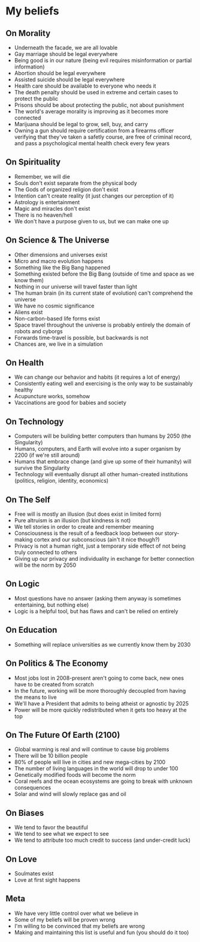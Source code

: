 My beliefs
==========

On Morality
-----------
* Underneath the facade, we are all lovable
* Gay marriage should be legal everywhere
* Being good is in our nature (being evil requires misinformation or partial information)
* Abortion should be legal everywhere
* Assisted suicide should be legal everywhere
* Health care should be available to everyone who needs it
* The death penalty should be used in extreme and certain cases to protect the public
* Prisons should be about protecting the public, not about punishment
* The world's average morality is improving as it becomes more connected
* Marijuana should be legal to grow, sell, buy, and carry
* Owning a gun should require certification from a firearms officer verifying that they've taken a safetly course, are free of criminal record, and pass a psychological mental health check every few years

On Spirituality
---------------
* Remember, we will die
* Souls don't exist separate from the physical body
* The Gods of organized religion don't exist
* Intention can't create reality (it just changes our perception of it)
* Astrology is entertainment
* Magic and miracles don't exist
* There is no heaven/hell
* We don't have a purpose given to us, but we can make one up

On Science & The Universe
-------------------------
* Other dimensions and universes exist
* Micro and macro evolution happens
* Something like the Big Bang happened
* Something existed before the Big Bang (outside of time and space as we know them)
* Nothing in our universe will travel faster than light
* The human brain (in its current state of evolution) can't comprehend the universe
* We have no cosmic significance
* Aliens exist
* Non-carbon-based life forms exist
* Space travel throughout the universe is probably entirely the domain of robots and cyborgs
* Forwards time-travel is possible, but backwards is not
* Chances are, we live in a simulation

On Health
---------
* We can change our behavior and habits (it requires a lot of energy)
* Consistently eating well and exercising is the only way to be sustainably healthy
* Acupuncture works, somehow
* Vaccinations are good for babies and society

On Technology
-------------
* Computers will be building better computers than humans by 2050 (the Singularity)
* Humans, computers, and Earth will evolve into a super organism by 2200 (if we're still around)
* Humans that embrace change (and give up some of their humanity) will survive the Singularity
* Technology will eventually disrupt all other human-created institutions (politics, religion, identity, economics)

On The Self
-----------
* Free will is mostly an illusion (but does exist in limited form)
* Pure altruism is an illusion (but kindness is not)
* We tell stories in order to create and remember meaning
* Consciousness is the result of a feedback loop between our story-making cortex and our subconscious (ain't it nice though?)
* Privacy is not a human right, just a temporary side effect of not being truly connected to others
* Giving up our privacy and individuality in exchange for better connection will be the norm by 2050

On Logic
--------
* Most questions have no answer (asking them anyway is sometimes entertaining, but nothing else) 
* Logic is a helpful tool, but has flaws and can't be relied on entirely

On Education
------------
* Something will replace universities as we currently know them by 2030

On Politics & The Economy
-------------------------
* Most jobs lost in 2008-present aren't going to come back, new ones have to be created from scratch
* In the future, working will be more thoroughly decoupled from having the means to live
* We'll have a President that admits to being atheist or agnostic by 2025
* Power will be more quickly redistributed when it gets too heavy at the top

On The Future Of Earth (2100)
-----------------------------
* Global warming is real and will continue to cause big problems
* There will be 10 billion people
* 80% of people will live in cities and new mega-cities by 2100
* The number of living languages in the world will drop to under 100
* Genetically modified foods will become the norm
* Coral reefs and the ocean ecosystems are going to break with unknown consequences
* Solar and wind will slowly replace gas and oil 

On Biases
---------
* We tend to favor the beautiful
* We tend to see what we expect to see
* We tend to attribute too much credit to success (and under-credit luck)

On Love
-------
* Soulmates exist
* Love at first sight happens

Meta
----
* We have very little control over what we believe in
* Some of my beliefs will be proven wrong
* I'm willing to be convinced that my beliefs are wrong
* Making and maintaining this list is useful and fun (you should do it too)
